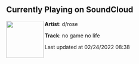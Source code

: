 ## Currently Playing on SoundCloud

[<img align="left" width="100" src="https://i1.sndcdn.com/artworks-bOSfh4WlqrTPowLW-tOFXKA-t500x500.jpg">](https://soundcloud.com/imdrose/no-game-no-life)

**Artist**: d/rose 

**Track**: no game no life

Last updated at 02/24/2022 08:38
